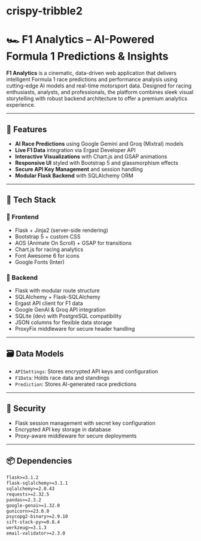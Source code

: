 # crispy-tribble2
# 🏎️ F1 Analytics – AI-Powered Formula 1 Predictions & Insights

**F1 Analytics** is a cinematic, data-driven web application that delivers intelligent Formula 1 race predictions and performance analysis using cutting-edge AI models and real-time motorsport data. Designed for racing enthusiasts, analysts, and professionals, the platform combines sleek visual storytelling with robust backend architecture to offer a premium analytics experience.

---

## 🚀 Features

- **AI Race Predictions** using Google Gemini and Groq (Mixtral) models
- **Live F1 Data** integration via Ergast Developer API
- **Interactive Visualizations** with Chart.js and GSAP animations
- **Responsive UI** styled with Bootstrap 5 and glassmorphism effects
- **Secure API Key Management** and session handling
- **Modular Flask Backend** with SQLAlchemy ORM

---

## 🧠 Tech Stack

### 🔹 Frontend
- Flask + Jinja2 (server-side rendering)
- Bootstrap 5 + custom CSS
- AOS (Animate On Scroll) + GSAP for transitions
- Chart.js for racing analytics
- Font Awesome 6 for icons
- Google Fonts (Inter)

### 🔹 Backend
- Flask with modular route structure
- SQLAlchemy + Flask-SQLAlchemy
- Ergast API client for F1 data
- Google GenAI & Groq API integration
- SQLite (dev) with PostgreSQL compatibility
- JSON columns for flexible data storage
- ProxyFix middleware for secure header handling

---

## 🗃️ Data Models

- `APISettings`: Stores encrypted API keys and configuration
- `F1Data`: Holds race data and standings
- `Prediction`: Stores AI-generated race predictions

---

## 🔐 Security

- Flask session management with secret key configuration
- Encrypted API key storage in database
- Proxy-aware middleware for secure deployments

---

## 📦 Dependencies

```txt
flask>=3.1.2
flask-sqlalchemy>=3.1.1
sqlalchemy>=2.0.43
requests>=2.32.5
pandas>=2.3.2
google-genai>=1.32.0
gunicorn>=23.0.0
psycopg2-binary>=2.9.10
sift-stack-py>=0.8.4
werkzeug>=3.1.3
email-validator>=2.3.0
